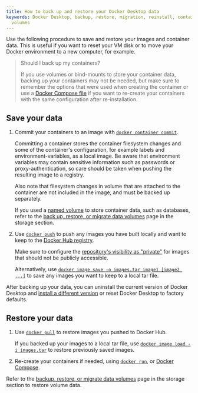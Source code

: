 ```yaml
---
title: How to back up and restore your Docker Desktop data
keywords: Docker Desktop, backup, restore, migration, reinstall, containers, images,
  volumes
---
```


Use the following procedure to save and restore your images and container data. This is useful if you want to reset your VM disk or to move your Docker environment to a new
computer, for example.

> Should I back up my containers?
>
> If you use volumes or bind-mounts to store your container data, backing up your containers may not be needed, but make sure to remember the options that were used when creating the container or use a [Docker Compose file](/reference/compose-file/index.md) if you want to re-create your containers with the same configuration after re-installation.

## Save your data

1. Commit your containers to an image with [`docker container commit`](/reference/cli/docker/container/commit.md).

   Committing a container stores the container filesystem changes and some of the
   container's configuration, for example labels and environment-variables, as a local image. Be aware that environment variables may contain sensitive
   information such as passwords or proxy-authentication, so care should be taken
   when pushing the resulting image to a registry.

   Also note that filesystem changes in volume that are attached to the
   container are not included in the image, and must be backed up separately.

   If you used a [named volume](/manuals/engine/storage/index.md#more-details-about-mount-types) to store container data, such as databases, refer to the [back up, restore, or migrate data volumes](/manuals/engine/storage/volumes.md#back-up-restore-or-migrate-data-volumes) page in the storage section.

2. Use [`docker push`](/reference/cli/docker/image/push.md) to push any
   images you have built locally and want to keep to the [Docker Hub registry](../docker-hub/index.md).
   
   Make sure to configure the [repository's visibility as "private"](../docker-hub/repos/index.md)
   for images that should not be publicly accessible. 

   Alternatively, use [`docker image save -o images.tar image1 [image2 ...]`](/reference/cli/docker/image/save.md)
   to save any images you want to keep to a local tar file. 

After backing up your data, you can uninstall the current version of Docker Desktop
and [install a different version](release-notes.md) or reset Docker Desktop to factory defaults.

## Restore your data

1. Use [`docker pull`](/reference/cli/docker/image/pull.md) to restore images
   you pushed to Docker Hub.

   If you backed up your images to a local tar file, use [`docker image load -i images.tar`](/reference/cli/docker/image/load.md)
   to restore previously saved images.

2. Re-create your containers if needed, using [`docker run`](/reference/cli/docker/container/run.md),
   or [Docker Compose](/manuals/compose/index.md).

Refer to the [backup, restore, or migrate data volumes](/manuals/engine/storage/volumes.md#back-up-restore-or-migrate-data-volumes) page in the storage section to restore volume data.
